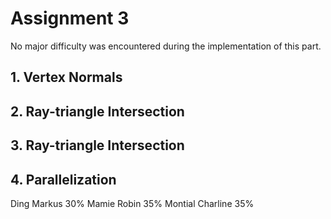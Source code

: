# Assignment 3

No major difficulty was encountered during the implementation of this part.

## 1. Vertex Normals


## 2. Ray-triangle Intersection


## 3. Ray-triangle Intersection


## 4. Parallelization


Ding Markus 30%
Mamie Robin 35%
Montial Charline 35%
